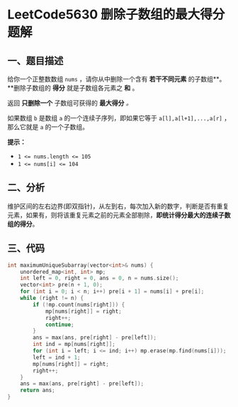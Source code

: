# LeetCode5630 删除子数组的最大得分 题解

## 一、题目描述

给你一个正整数数组 `nums` ，请你从中删除一个含有 **若干不同元素** 的子数组**。**删除子数组的 **得分** 就是子数组各元素之 **和** 。

返回 **只删除一个** 子数组可获得的 **最大得分** *。*

如果数组 `b` 是数组 `a` 的一个连续子序列，即如果它等于 `a[l],a[l+1],...,a[r]` ，那么它就是 `a` 的一个子数组。

**提示：**

- `1 <= nums.length <= 105`
- `1 <= nums[i] <= 104`



## 二、分析

维护区间的左右边界(即双指针)，从左到右，每次加入新的数字，判断是否有重复元素，如果有，则将该重复元素之前的元素全部剔除，**即统计得分最大的连续子数组的得分**。



## 三、代码

```c++
int maximumUniqueSubarray(vector<int>& nums) {
    unordered_map<int, int> mp;
    int left = 0, right = 0, ans = 0, n = nums.size();
    vector<int> pre(n + 1, 0);
    for (int i = 0; i < n; i++) pre[i + 1] = nums[i] + pre[i];
    while (right != n) {
        if (!mp.count(nums[right])) {
            mp[nums[right]] = right;
            right++;
            continue;
        }
        ans = max(ans, pre[right] - pre[left]);
        int ind = mp[nums[right]];
        for (int i = left; i <= ind; i++) mp.erase(mp.find(nums[i]));
        left = ind + 1;
        mp[nums[right]] = right;
        right++;
    }
    ans = max(ans, pre[right] - pre[left]);
    return ans;
}
```

